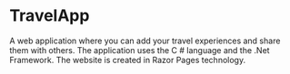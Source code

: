 # TravelApp
A web application where you can add your travel experiences and share them with others. The application uses the C # language and the .Net Framework. The website is created in Razor Pages technology.
